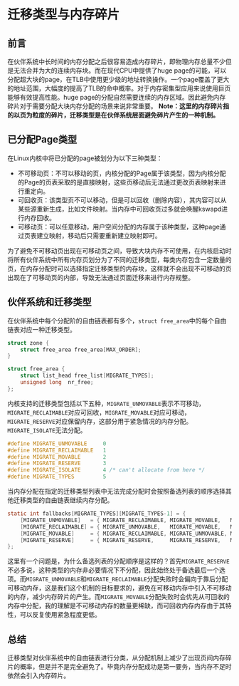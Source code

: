 # 迁移类型与内存碎片

## 前言

在伙伴系统中长时间的内存分配之后很容易造成内存碎片，即物理内存总量不少但是无法合并为大的连续内存块。而在现代CPU中提供了huge page的可能，可以分配超大块的page，在TLB中使用更少级的地址转换操作。一个page覆盖了更大的地址范围，大幅度的提高了TLB的命中概率。对于内存密集型应用来说使用巨页能够有效提高性能。huge page的分配自然需要连续的内存区域。因此避免内存碎片对于需要分配大块内存分配的场景来说非常重要。
**Note：这里的内存碎片指的以页为粒度的碎片，迁移类型是在伙伴系统层面避免碎片产生的一种机制。**

## 已分配Page类型

在Linux内核中将已分配的page被划分为以下三种类型：

- 不可移动页：不可以移动的页，内核分配的Page属于该类型，因为内核分配的Page的页表采取的是直接映射，这些页移动后无法通过更改页表映射来进行重定向。
- 可回收页：该类型页不可以移动，但是可以回收（删除内容），其内容可以从某些源重新生成，比如文件映射。当内存中可回收页过多就会唤醒kswapd进行内存回收。
- 可移动页：可以任意移动，用户空间分配的内存属于该种类型，这种page通过页表建立映射，移动后只需要重新建立映射即可。

为了避免不可移动页出现在可移动页之间，导致大块内存不可使用，在内核启动时将所有伙伴系统中所有内存页划分为了不同的迁移类型，每类内存包含一定数量的页，在内存分配时可以选择指定迁移类型的内存块，这样就不会出现不可移动的页出现在了可移动页的内部，导致无法通过页面迁移来进行内存规整。

## 伙伴系统和迁移类型

在伙伴系统中每个分配阶的自由链表都有多个，`struct free_area`中的每个自由链表对应一种迁移类型。

```c
struct zone {
    struct free_area free_area[MAX_ORDER];
}

struct free_area {
    struct list_head free_list[MIGRATE_TYPES];
    unsigned long  nr_free;
};
```

内核支持的迁移类型包括以下五种，`MIGRATE_UNMOVABLE`表示不可移动，`MIGRATE_RECLAIMABLE`对应可回收，`MIGRATE_MOVABLE`对应可移动，`MIGRATE_RESERVE`对应保留内存，这部分用于紧急情况的内存分配。`MIGRATE_ISOLATE`无法分配。

```c
#define MIGRATE_UNMOVABLE     0
#define MIGRATE_RECLAIMABLE   1
#define MIGRATE_MOVABLE       2
#define MIGRATE_RESERVE       3
#define MIGRATE_ISOLATE       4 /* can't allocate from here */
#define MIGRATE_TYPES         5
```

当内存分配在指定的迁移类型列表中无法完成分配时会按照备选列表的顺序选择其他迁移类型的自由链表继续内存分配。

```c
static int fallbacks[MIGRATE_TYPES][MIGRATE_TYPES-1] = {
    [MIGRATE_UNMOVABLE]   = { MIGRATE_RECLAIMABLE, MIGRATE_MOVABLE,   MIGRATE_RESERVE },
    [MIGRATE_RECLAIMABLE] = { MIGRATE_UNMOVABLE,   MIGRATE_MOVABLE,   MIGRATE_RESERVE },
    [MIGRATE_MOVABLE]     = { MIGRATE_RECLAIMABLE, MIGRATE_UNMOVABLE, MIGRATE_RESERVE },
    [MIGRATE_RESERVE]     = { MIGRATE_RESERVE,     MIGRATE_RESERVE,   MIGRATE_RESERVE }, /* Never used */
};
```
这里有一个问题是，为什么备选列表的分配顺序是这样的？首先`MIGRATE_RESERVE`不必多说，这种类型的内存非必要情况下不分配，因此始终处于备选最后一个选项。而`MIGRATE_UNMOVABLE`和`MIGRATE_RECLAIMABLE`分配失败时会偏向于靠后分配可移动内存，这是我们这个机制的目标要求的，避免在可移动内存中引入不可移动的内存，减少内存碎片的产生。而`MIGRATE_MOVABLE`分配失败时会优先从可回收的内存中分配，我的理解是不可移动内存的数量更稀缺，而可回收内存内存由于其特性，可以反复使用紧急程度更低。
## 总结

迁移类型对伙伴系统中的自由链表进行分类，从分配机制上减少了出现页间内存碎片的概率，但是并不是完全避免了。毕竟内存分配成功是第一要务，当内存不足时依然会引入内存碎片。
